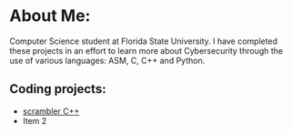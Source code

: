 # About Me:
Computer Science student at Florida State University. I have completed these projects in an effort to learn more about Cybersecurity through the use of various languages: ASM, C, C++ and Python. 

## Coding projects:
- [scrambler C++](https://github.com/kbrode01/scrambler)
- Item 2




